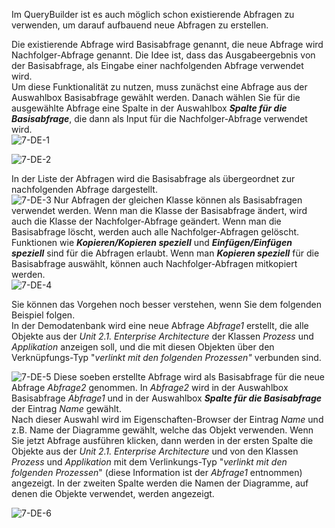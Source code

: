 

Im QueryBuilder ist es auch möglich schon existierende Abfragen zu
verwenden, um darauf aufbauend neue Abfragen zu erstellen.

Die existierende Abfrage wird Basisabfrage genannt, die neue Abfrage
wird Nachfolger-Abfrage genannt. Die Idee ist, dass das Ausgabeergebnis
von der Basisabfrage, als Eingabe einer nachfolgenden Abfrage verwendet
wird.  
Um diese Funktionalität zu nutzen, muss zunächst eine Abfrage aus der
Auswahlbox Basisabfrage gewählt werden. Danach wählen Sie für die
ausgewählte Abfrage eine Spalte in der Auswahlbox ***Spalte für die
Basisabfrage***, die dann als Input für die Nachfolger-Abfrage verwendet
wird.  
![7-DE-1](//images.ctfassets.net/6mz8d8cle1nl/74r3Nhjl7iqKkIMYMq8AeK/931f889e644e2716771b12028a74c931/7-DE-1.png)

![7-DE-2](//images.ctfassets.net/6mz8d8cle1nl/74r3Nhjl7iqKkIMYMq8AeK/a76104047fa86f60d9ed5395984fdfb2/7-DE-2.png) 
  
In der Liste der Abfragen wird die Basisabfrage als übergeordnet zur
nachfolgenden Abfrage dargestellt.  
![7-DE-3](//images.ctfassets.net/6mz8d8cle1nl/5JcGmF6TDi84s6eEuksaG8/29a97ccf3dffff20a20116e6adfae05f/7-DE-3.png)
Nur Abfragen der gleichen Klasse können als Basisabfragen verwendet
werden. Wenn man die Klasse der Basisabfrage ändert, wird auch die
Klasse der Nachfolger-Abfrage geändert. Wenn man die Basisabfrage
löscht, werden auch alle Nachfolger-Abfragen gelöscht. Funktionen wie
***Kopieren/Kopieren speziell*** und ***Einfügen/Einfügen speziell***
sind für die Abfragen erlaubt. Wenn man ***Kopieren speziell*** für die
Basisabfrage auswählt, können auch Nachfolger-Abfragen mitkopiert
werden.   
![7-DE-4](//images.ctfassets.net/6mz8d8cle1nl/1hnQQQidP686sKEQgS2aKq/305423c709388c4a5b88a83fbf9c60dc/7-DE-4.png)
  
Sie können das Vorgehen noch besser verstehen, wenn Sie dem folgenden
Beispiel folgen.  
In der Demodatenbank wird eine neue Abfrage *Abfrage1* erstellt, die
alle Objekte aus der *Unit 2.1. Enterprise Architecture* der Klassen
*Prozess* und *Applikation* anzeigen soll, und die mit diesen Objekten
über den Verknüpfungs-Typ "*verlinkt mit den folgenden Prozessen"*
verbunden sind.

![7-DE-5](//images.ctfassets.net/6mz8d8cle1nl/4P9DTOuxgc0GAumAS2Moyi/18a497ef24743bb87abee324fbd3f2ff/7-DE-5.png)
Diese soeben erstellte Abfrage wird als Basisabfrage für die neue
Abfrage *Abfrage2* genommen. In *Abfrage2* wird in der Auswahlbox
Basisabfrage *Abfrage1* und in der Auswahlbox ***Spalte für die
Basisabfrage*** der Eintrag *Name* gewählt.  
Nach dieser Auswahl wird im Eigenschaften-Browser der Eintrag *Name* und
z.B. Name der Diagramme gewählt, welche das Objekt verwenden. Wenn Sie
jetzt Abfrage ausführen klicken, dann werden in der ersten Spalte die
Objekte aus der *Unit 2.1. Enterprise Architecture* und von den Klassen
*Prozess* und *Applikation* mit dem Verlinkungs-Typ "*verlinkt mit den
folgenden Prozessen*" (diese Information ist der *Abfrage1* entnommen)
angezeigt. In der zweiten Spalte werden die Namen der Diagramme, auf
denen die Objekte verwendet, werden angezeigt.

![7-DE-6](//images.ctfassets.net/6mz8d8cle1nl/1FgMrBwL9ySeqMuccim8Cc/3c7d938b1545b0d3be697d286fbbfcca/7-DE-6.png)
  
  

